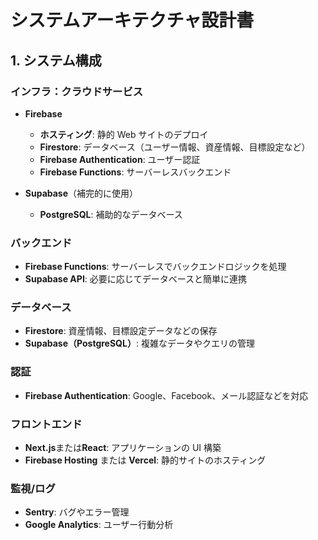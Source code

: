 # システムアーキテクチャ設計書

## 1. システム構成

### インフラ：クラウドサービス

- **Firebase**

  - **ホスティング**: 静的 Web サイトのデプロイ
  - **Firestore**: データベース（ユーザー情報、資産情報、目標設定など）
  - **Firebase Authentication**: ユーザー認証
  - **Firebase Functions**: サーバーレスバックエンド

- **Supabase**（補完的に使用）
  - **PostgreSQL**: 補助的なデータベース

### バックエンド

- **Firebase Functions**: サーバーレスでバックエンドロジックを処理
- **Supabase API**: 必要に応じてデータベースと簡単に連携

### データベース

- **Firestore**: 資産情報、目標設定データなどの保存
- **Supabase（PostgreSQL）**: 複雑なデータやクエリの管理

### 認証

- **Firebase Authentication**: Google、Facebook、メール認証などを対応

### フロントエンド

- **Next.js**または**React**: アプリケーションの UI 構築
- **Firebase Hosting** または **Vercel**: 静的サイトのホスティング

### 監視/ログ

- **Sentry**: バグやエラー管理
- **Google Analytics**: ユーザー行動分析
